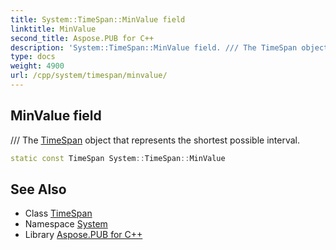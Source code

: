 ```yaml
---
title: System::TimeSpan::MinValue field
linktitle: MinValue
second_title: Aspose.PUB for C++
description: 'System::TimeSpan::MinValue field. /// The TimeSpan object that represents the shortest possible interval in C++.'
type: docs
weight: 4900
url: /cpp/system/timespan/minvalue/
---
```

## MinValue field


/// The [TimeSpan](../) object that represents the shortest possible interval.

```cpp
static const TimeSpan System::TimeSpan::MinValue
```

## See Also

* Class [TimeSpan](../)
* Namespace [System](../../)
* Library [Aspose.PUB for C++](../../../)
